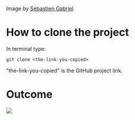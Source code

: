 Image by [Sebastien Gabriel](https://unsplash.com/@sgabriel)

# How to clone the project
In terminal type:
```
git clone <the-link-you-copied> 
```

"the-link-you-copied" is the GitHub project link.

# Outcome
![](https://raw.githubusercontent.com/MaretIdris/learn-css-positioning/master/css-positioning-video.gif)